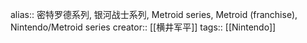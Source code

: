 alias:: 密特罗德系列, 银河战士系列, Metroid series, Metroid (franchise), Nintendo/Metroid series
creator:: [[横井军平]]
tags:: [[Nintendo]]
